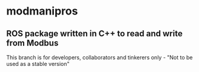 # modmanipros
## ROS package  written in C++ to read and write from Modbus

This branch is for developers, collaborators and tinkerers only - "Not to be used as a stable version"



